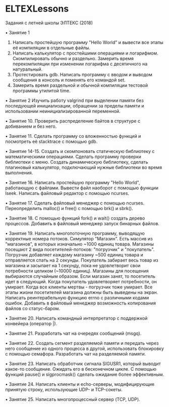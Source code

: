 # ELTEXLessons
Задания с летней школы ЭЛТЕКС (2018)

•	Занятие 1
1. Написать простейшую программу "Hello World" и вывести все этапы её компиляции в отдельные файлы.
2. Написать калькулятор с простейшими операциями и логарифмом. Скомпилировать обычно и раздельно. Замерить время перекомпиляции при     изменении логарифма с десятичного на натуральный.
3. Протестировать gdb. Написать программу с вводом и выводом сообщения в консоль и поменять его командой set.
4. Замерить время раздельной и обычной компиляции тестовой программы утилитой time.

•	Занятие 2
Изучить работу valgrind при выделении памяти без последующей инициализации, обращении за пределы памяти и использовании                 неинициализированной переменной.

•	Занятие 10.
Проверить распределение байтов в структуре с добиванием и без него.

•	Занятие 11.
Сделать программу со вложенностью функций и посмотреть её stacktrace с помощью gdb.

•	Занятие 14-15.
Создать и скомпоновать статическую библиотеку с математическими операциями. Сделать программу проверки библиотеки с меню.
Создать динамическую библиотеку, сделать плагиновый калькулятор, подключающий нужные библиотеки во время выполнения.

•	Занятие 16.
Написать простейшую программу "Hello World", работающую с файлами.
Вывести файл наоборот с помощью функции lseek.
Написать файловый редактор с помощью ncurses.

•	Занятие 17.
Сделать файловый менеджер с помощью ncurses.
Переопределить malloc() и free() с помощью brk() и sbrk().

•	Занятие 18.
С помощью функций fork() и wait() создать дерево процессов.
Добавить в файловый менеджер запуск бинарных файлов.

•	Занятие 19.
Написать многопоточную программу, выводящую корректные номера потоков.
Симулятор "Магазин". Есть массив из "магазинов", в которых изначально ~1000 единиц товара. Магазины посещают 2 вида посетителей-потоков: "погрузчик" и "покупатель". Погрузчик добавляет каждому магазину ~500 единиц товара и отправляется спать на 2 секунды. Покупатель забирает весь товар из магазина и засыпает на 1 секунду, пока не удовлетворит свои потребности целиком (~10000 единиц). Магазины для посещения выбираются случайным образом. Если магазин занят, то посетитель идет в следующий. Когда покупатель удовлетворяет потребности, он умирает. Когда все клиенты мертвы - погрузчик тоже умирает. Все этапы жизни посетителей магазина должны быть выведены на экран.
Написать реинтерабельную функцию errno с различными кодами ошибок.
Добавить в файловый менеджер возможность копирования файлов со статус-баром.

•	Занятие 20.
Написать командный интерпретатор с поддержкой конвейера (оператор |).

•	Занятие 21.
    Разработать чат на очередях сообщений (msgq).

•	Занятие 22.
Создать сегмент разделяемой памяти и передать через него сообщение из одного процесса в другой, использовать блокировку с помощью семафора.
Разработать чат на разделяемой памяти.

•	Занятие 23.
Написать обработчик сигнала SIGUSR1, который выводит какое-то сообщение. Ожидать его в бесконечном цикле.
С помощью функций pause() и sigprocmask() сделать ожидание более эффективным.

•	Занятие 24.
Написать клиенты и echo-серверы, модифицирующие принятую строку, использующие UDP- и TCP-сокеты.

•	Занятие 25.
Написать многопроцессный сервер (TCP, UDP).
